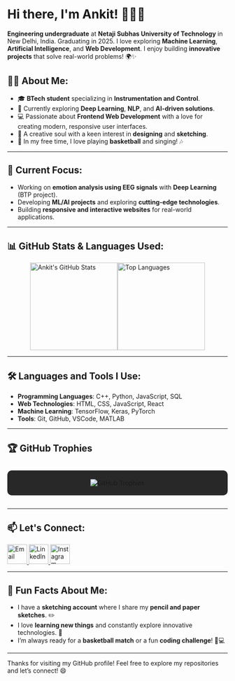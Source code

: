 # Hi there, I'm Ankit! 👋👨‍💻

**Engineering undergraduate** at **Netaji Subhas University of Technology** in New Delhi, India. Graduating in 2025. I love exploring **Machine Learning**, **Artificial Intelligence**, and **Web Development**. I enjoy building **innovative projects** that solve real-world problems! 🌍✨

## 👨‍💻 About Me:
- 🎓 **BTech student** specializing in **Instrumentation and Control**.
- 🌱 Currently exploring **Deep Learning**, **NLP**, and **AI-driven solutions**.
- 💻 Passionate about **Frontend Web Development** with a love for creating modern, responsive user interfaces.
- 🎨 A creative soul with a keen interest in **designing** and **sketching**.
- 🏀 In my free time, I love playing **basketball** and singing! 🎶

---

## 🔭 Current Focus:
- Working on **emotion analysis using EEG signals** with **Deep Learning** (BTP project).
- Developing **ML/AI projects** and exploring **cutting-edge technologies**.
- Building **responsive and interactive websites** for real-world applications.

---

## 📊 GitHub Stats & Languages Used:
<div style="display: flex; align-items: center; justify-content: center;">
  <img src="https://github-readme-stats.vercel.app/api?username=Ankit6149&show_icons=true&theme=radical" alt="Ankit's GitHub Stats" height="200"/>
  <img src="https://github-readme-stats.vercel.app/api/top-langs/?username=Ankit6149&layout=compact&theme=radical" alt="Top Languages" height="200"/>
</div>

---

## 🛠️ Languages and Tools I Use:
- **Programming Languages**: C++, Python, JavaScript, SQL
- **Web Technologies**: HTML, CSS, JavaScript, React
- **Machine Learning**: TensorFlow, Keras, PyTorch
- **Tools**: Git, GitHub, VSCode, MATLAB

---

## 🏆 GitHub Trophies
<div style="background-color: #282828; padding: 20px; margin: 30px 0; border-radius: 10px; text-align: center;">
  <img src="https://github-profile-trophy.vercel.app/?username=Ankit6149&theme=dark_dimmed&no-bg=true&no-frame=true&margin-w=15&margin-h=15&column=7&exclude_0pts=true&skip=0&text_color=ffffff" alt="GitHub Trophies" />
</div>

---

## 📫 Let's Connect:
<p align="left">
  <a href="mailto:ankitbhardwaj80100@gmail.com">
    <img src="https://img.icons8.com/fluency/48/000000/gmail.png" alt="Email" width="45px">
  </a>
  <a href="https://www.linkedin.com/in/ankit-bhardwaj-6b9b62221/">
    <img src="https://img.icons8.com/color/48/000000/linkedin.png" alt="LinkedIn" width="45px">
  </a>
  <a href="https://www.instagram.com/ankit.bh_/">
    <img src="https://img.icons8.com/fluency/48/000000/instagram-new.png" alt="Instagram" width="45px">
  </a>
</p>

---

## 🎯 Fun Facts About Me:
- I have a **sketching account** where I share my **pencil and paper sketches**. ✏️
- I love **learning new things** and constantly explore innovative technologies. 🚀
- I’m always ready for a **basketball match** or a fun **coding challenge**! 🏀💻

---

Thanks for visiting my GitHub profile! Feel free to explore my repositories and let’s connect! 😄

